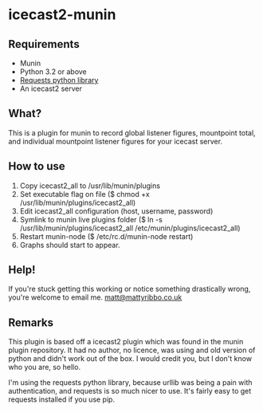 icecast2-munin
==============

Requirements
------------
 * Munin
 * Python 3.2 or above
 * [Requests python library](http://docs.python-requests.org/en/latest/ "Requests")
 * An icecast2 server

What?
-----
This is a plugin for munin to record global listener figures, mountpoint total, and individual mountpoint listener figures for your icecast server.

How to use
----------
 1. Copy icecast2_all to /usr/lib/munin/plugins
 2. Set executable flag on file ($ chmod +x /usr/lib/munin/plugins/icecast2_all)
 3. Edit icecast2_all configuration (host, username, password)
 4. Symlink to munin live plugins folder ($ ln -s /usr/lib/munin/plugins/icecast2_all /etc/munin/plugins/icecast2_all)
 5. Restart munin-node ($ /etc/rc.d/munin-node restart)
 6. Graphs should start to appear.
 
Help!
-----
If you're stuck getting this working or notice something drastically wrong, you're welcome to email me. matt@mattyribbo.co.uk

Remarks
-------
This plugin is based off a icecast2 plugin which was found in the munin plugin repository. It had no author, no licence, was using and old version of python and didn't work out of the box. I would credit you, but I don't know who you are, so hello.

I'm using the requests python library, because urllib was being a pain with authentication, and requests is so much nicer to use. It's fairly easy to get requests installed if you use pip.